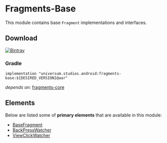 Fragments-Base
===============

This module contains base `Fragment` implementations and interfaces.

## Download ##
[![Bintray](https://api.bintray.com/packages/universum-studios/android/universum.studios.android%3Afragments/images/download.svg)](https://bintray.com/universum-studios/android/universum.studios.android%3Afragments/_latestVersion)

### Gradle ###

    implementation "universum.studios.android:fragments-base:${DESIRED_VERSION}@aar"

_depends on:_
[fragments-core](https://bitbucket.org/android-universum/fragments/src/master/library-core)

## Elements ##

Below are listed some of **primary elements** that are available in this module:

- [BaseFragment](https://bitbucket.org/android-universum/fragments/src/master/library-base/src/main/java/universum/studios/android/fragment/BaseFragment.java)
- [BackPressWatcher](https://bitbucket.org/android-universum/fragments/src/master/library-base/src/main/java/universum/studios/android/fragment/BackPressWatcher.java)
- [ViewClickWatcher](https://bitbucket.org/android-universum/fragments/src/master/library-base/src/main/java/universum/studios/android/fragment/BackPressWatcher.java)